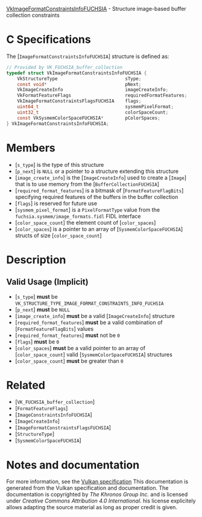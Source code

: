 [VkImageFormatConstraintsInfoFUCHSIA](https://www.khronos.org/registry/vulkan/specs/1.3-extensions/man/html/VkImageFormatConstraintsInfoFUCHSIA.html) - Structure image-based buffer collection constraints

# C Specifications
The [`ImageFormatConstraintsInfoFUCHSIA`] structure is defined as:
```c
// Provided by VK_FUCHSIA_buffer_collection
typedef struct VkImageFormatConstraintsInfoFUCHSIA {
    VkStructureType                         sType;
    const void*                             pNext;
    VkImageCreateInfo                       imageCreateInfo;
    VkFormatFeatureFlags                    requiredFormatFeatures;
    VkImageFormatConstraintsFlagsFUCHSIA    flags;
    uint64_t                                sysmemPixelFormat;
    uint32_t                                colorSpaceCount;
    const VkSysmemColorSpaceFUCHSIA*        pColorSpaces;
} VkImageFormatConstraintsInfoFUCHSIA;
```

# Members
- [`s_type`] is the type of this structure
- [`p_next`] is `NULL` or a pointer to a structure extending this structure
- [`image_create_info`] is the [`ImageCreateInfo`] used to create a [`Image`] that is to use memory from the [`BufferCollectionFUCHSIA`]
- [`required_format_features`] is a bitmask of [`FormatFeatureFlagBits`] specifying required features of the buffers in the buffer collection
- [`flags`] is reserved for future use
- [`sysmem_pixel_format`] is a `PixelFormatType` value from the `fuchsia.sysmem/image_formats.fidl` FIDL interface
- [`color_space_count`] the element count of [`color_spaces`]
- [`color_spaces`] is a pointer to an array of [`SysmemColorSpaceFUCHSIA`] structs of size [`color_space_count`]

# Description
## Valid Usage (Implicit)
-  [`s_type`] **must**  be `VK_STRUCTURE_TYPE_IMAGE_FORMAT_CONSTRAINTS_INFO_FUCHSIA`
-  [`p_next`] **must**  be `NULL`
-  [`image_create_info`] **must**  be a valid [`ImageCreateInfo`] structure
-  [`required_format_features`] **must**  be a valid combination of [`FormatFeatureFlagBits`] values
-  [`required_format_features`] **must**  not be `0`
-  [`flags`] **must**  be `0`
-  [`color_spaces`] **must**  be a valid pointer to an array of [`color_space_count`] valid [`SysmemColorSpaceFUCHSIA`] structures
-  [`color_space_count`] **must**  be greater than `0`

# Related
- [`VK_FUCHSIA_buffer_collection`]
- [`FormatFeatureFlags`]
- [`ImageConstraintsInfoFUCHSIA`]
- [`ImageCreateInfo`]
- [`ImageFormatConstraintsFlagsFUCHSIA`]
- [`StructureType`]
- [`SysmemColorSpaceFUCHSIA`]

# Notes and documentation
For more information, see the [Vulkan specification](https://www.khronos.org/registry/vulkan/specs/1.3-extensions/html/vkspec.html)
This documentation is generated from the Vulkan specification and documentation.
The documentation is copyrighted by *The Khronos Group Inc.* and is licensed under *Creative Commons Attribution 4.0 International*.
his license explicitely allows adapting the source material as long as proper credit is given.
        